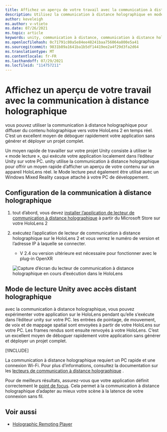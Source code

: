 ```yaml
---
title: Affichez un aperçu de votre travail avec la communication à distance holographique
description: Utilisez la communication à distance holographique en mode lecture pour afficher un aperçu des modifications apportées à votre application sur un appareil sans déployer une application.
author: keveleigh
ms.author: v-vtieto
ms.date: 07/26/2021
ms.topic: article
keywords: unity, communication à distance, communication à distance holographique, lecteur de communication à distance holographique, HoloLens, casque de réalité mixte, casque de réalité mixte, casque de réalité virtuelle, mode de lecture unity
ms.openlocfilehash: 0c71791c80a5e84ee48241baa756064a800e5a41
ms.sourcegitcommit: 9831b89a1641ba1b5df14419ee2a4f29d3fa2d64
ms.translationtype: MT
ms.contentlocale: fr-FR
ms.lasthandoff: 07/29/2021
ms.locfileid: "114757211"
---
```

# <a name="preview-your-work-with-holographic-remoting"></a>Affichez un aperçu de votre travail avec la communication à distance holographique

vous pouvez utiliser la communication à distance holographique pour diffuser du contenu holographique vers votre HoloLens 2 en temps réel. C’est un excellent moyen de déboguer rapidement votre application sans générer et déployer un projet complet. 

Un moyen rapide de travailler sur votre projet Unity consiste à utiliser le « mode lecture », qui exécute votre application localement dans l’éditeur Unity sur votre PC. unity utilise la communication à distance holographique pour offrir un moyen rapide d’afficher un aperçu de votre contenu sur un appareil HoloLens réel. le Mode lecture peut également être utilisé avec un Windows Mixed Reality casque attaché à votre PC de développement.

## <a name="holographic-remoting-setup"></a>Configuration de la communication à distance holographique

1. tout d’abord, vous devez [installer l’application de lecteur de communication à distance holographique](https://www.microsoft.com/store/productId/9NBLGGH4SV40) à partir du Microsoft Store sur votre HoloLens 2
2. exécutez l’application de lecteur de communication à distance holographique sur le HoloLens 2 et vous verrez le numéro de version et l’adresse IP à laquelle se connecter.
    * V 2.4 ou version ultérieure est nécessaire pour fonctionner avec le plug-in OpenXR

    ![Capture d’écran du lecteur de communication à distance holographique en cours d’exécution dans le HoloLens](images/openxr-features-img-01.png)

## <a name="unity-play-mode-with-holographic-remoting"></a>Mode de lecture Unity avec accès distant holographique

avec la communication à distance holographique, vous pouvez expérimenter votre application sur le HoloLens pendant qu’elle s’exécute dans l’éditeur unity sur votre PC. les entrées de pointage, de mouvement, de voix et de mappage spatial sont envoyées à partir de votre HoloLens sur votre PC. Les frames rendus sont ensuite renvoyés à votre HoloLens. C’est un excellent moyen de déboguer rapidement votre application sans générer et déployer un projet complet.

[!INCLUDE[](includes/unity-play-mode.md)]

La communication à distance holographique requiert un PC rapide et une connexion Wi-Fi. Pour plus d’informations, consultez la documentation sur les [lecteurs de communication à distance holographique](../platform-capabilities-and-apis/holographic-remoting-player.md) .

Pour de meilleurs résultats, assurez-vous que votre application définit correctement le [point de focus](focus-point-in-unity.md). Cela permet à la communication à distance holographique d’adapter au mieux votre scène à la latence de votre connexion sans fil.

## <a name="see-also"></a>Voir aussi

* [Holographic Remoting Player](../platform-capabilities-and-apis/holographic-remoting-player.md)
